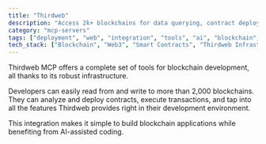 ```yaml
---
title: "Thirdweb"
description: "Access 2k+ blockchains for data querying, contract deployment, and transaction execution via Thirdweb."
category: "mcp-servers"
tags: ["deployment", "web", "integration", "tools", "ai", "blockchain", "web3", "smart contracts"]
tech_stack: ["Blockchain", "Web3", "Smart Contracts", "Thirdweb Infrastructure"]
---
```


Thirdweb MCP offers a complete set of tools for blockchain development, all thanks to its robust infrastructure.

Developers can easily read from and write to more than 2,000 blockchains. They can analyze and deploy contracts, execute transactions, and tap into all the features Thirdweb provides right in their development environment.

This integration makes it simple to build blockchain applications while benefiting from AI-assisted coding.